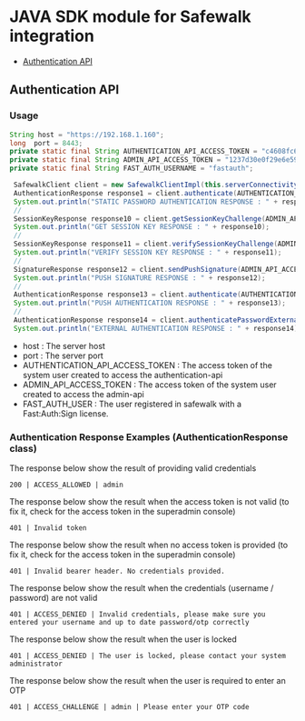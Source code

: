 # JAVA SDK module for Safewalk integration

* [Authentication API](#authentication-api)

<a name="authentication-api"></a>
## Authentication API

### Usage
```java
String host = "https://192.168.1.160";
long  port = 8443;
private static final String AUTHENTICATION_API_ACCESS_TOKEN = "c4608fc697e844829bb5a27cce13737250161bd0";
private static final String ADMIN_API_ACCESS_TOKEN = "1237d30e0f29e6e59bb5a27cce1373722c72c749";
private static final String FAST_AUTH_USERNAME = "fastauth";

 SafewalkClient client = new SafewalkClientImpl(this.serverConnectivityHelper);
 AuthenticationResponse response1 = client.authenticate(AUTHENTICATION_API_ACCESS_TOKEN, username, "12345");
 System.out.println("STATIC PASSWORD AUTHENTICATION RESPONSE : " + response1);
 //
 SessionKeyResponse response10 = client.getSessionKeyChallenge(ADMIN_API_ACCESS_TOKEN);
 System.out.println("GET SESSION KEY RESPONSE : " + response10);
 //
 SessionKeyResponse response11 = client.verifySessionKeyChallenge(ADMIN_API_ACCESS_TOKEN, FAST_AUTH_USERNAME, response10.getChallenge());
 System.out.println("VERIFY SESSION KEY RESPONSE : " + response11);
 // 
 SignatureResponse response12 = client.sendPushSignature(ADMIN_API_ACCESS_TOKEN, FAST_AUTH_USERNAME,"abcde");
 System.out.println("PUSH SIGNATURE RESPONSE : " + response12);
 //
 AuthenticationResponse response13 = client.authenticate(AUTHENTICATION_API_ACCESS_TOKEN, FAST_AUTH_USERNAME, "abcde");
 System.out.println("PUSH AUTHENTICATION RESPONSE : " + response13);
 //
 AuthenticationResponse response14 = client.authenticatePasswordExternal(AUTHENTICATION_API_ACCESS_TOKEN, username, "abcde");
 System.out.println("EXTERNAL AUTHENTICATION RESPONSE : " + response14);
```
* host : The server host
* port : The server port
* AUTHENTICATION_API_ACCESS_TOKEN : The access token of the system user created to access the authentication-api
* ADMIN_API_ACCESS_TOKEN : The access token of the system user created to access the admin-api 
* FAST_AUTH_USER : The user registered in safewalk with a Fast:Auth:Sign license. 

### Authentication Response Examples (AuthenticationResponse class)

The response below show the result of providing valid credentials
```
200 | ACCESS_ALLOWED | admin
```

The response below show the result when the access token is not valid (to fix it, check for the access token in the superadmin console)
```
401 | Invalid token
```

The response below show the result when no access token is provided (to fix it, check for the access token in the superadmin console)
```
401 | Invalid bearer header. No credentials provided.
```

The response below show the result when the credentials (username / password) are not valid
```
401 | ACCESS_DENIED | Invalid credentials, please make sure you entered your username and up to date password/otp correctly
```

The response below show the result when the user is locked
```
401 | ACCESS_DENIED | The user is locked, please contact your system administrator
```

The response below show the result when the user is required to enter an OTP
```
401 | ACCESS_CHALLENGE | admin | Please enter your OTP code
```
